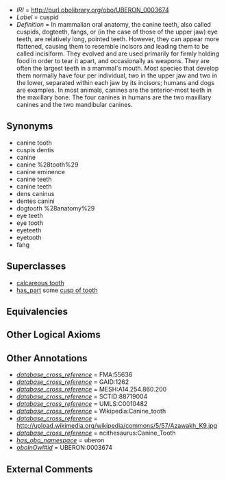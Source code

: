  * *IRI* = http://purl.obolibrary.org/obo/UBERON_0003674
 * *Label* = cuspid
 * *Definition* = In mammalian oral anatomy, the canine teeth, also called cuspids, dogteeth, fangs, or (in the case of those of the upper jaw) eye teeth, are relatively long, pointed teeth. However, they can appear more flattened, causing them to resemble incisors and leading them to be called incisiform. They evolved and are used primarily for firmly holding food in order to tear it apart, and occasionally as weapons. They are often the largest teeth in a mammal's mouth. Most species that develop them normally have four per individual, two in the upper jaw and two in the lower, separated within each jaw by its incisors; humans and dogs are examples. In most animals, canines are the anterior-most teeth in the maxillary bone. The four canines in humans are the two maxillary canines and the two mandibular canines.

## Synonyms

 * canine tooth
 * cuspis dentis
 * canine
 * canine %28tooth%29
 * canine eminence
 * canine teeth
 * canine teeth
 * dens caninus
 * dentes canini
 * dogtooth %28anatomy%29
 * eye teeth
 * eye tooth
 * eyeteeth
 * eyetooth
 * fang

## Superclasses

 * [calcareous tooth](../../UBERON/91/UBERON_0001091.md)
 * [has_part](../../BFO/51/BFO_0000051.md) some [cusp of tooth](../../UBERON/44/UBERON_0006844.md)

## Equivalencies


## Other Logical Axioms


## Other Annotations

 * *[database_cross_reference](../../ef/oboInOwl#hasDbXref.md)* = FMA:55636
 * *[database_cross_reference](../../ef/oboInOwl#hasDbXref.md)* = GAID:1262
 * *[database_cross_reference](../../ef/oboInOwl#hasDbXref.md)* = MESH:A14.254.860.200
 * *[database_cross_reference](../../ef/oboInOwl#hasDbXref.md)* = SCTID:88719004
 * *[database_cross_reference](../../ef/oboInOwl#hasDbXref.md)* = UMLS:C0010482
 * *[database_cross_reference](../../ef/oboInOwl#hasDbXref.md)* = Wikipedia:Canine_tooth
 * *[database_cross_reference](../../ef/oboInOwl#hasDbXref.md)* = http://upload.wikimedia.org/wikipedia/commons/5/57/Azawakh_K9.jpg
 * *[database_cross_reference](../../ef/oboInOwl#hasDbXref.md)* = ncithesaurus:Canine_Tooth
 * *[has_obo_namespace](../../ce/oboInOwl#hasOBONamespace.md)* = uberon
 * *[oboInOwl#id](../../id/oboInOwl#id.md)* = UBERON:0003674

## External Comments

